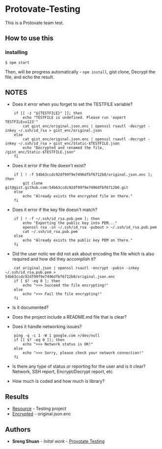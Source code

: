 # Protovate-Testing

This is a Protovate team test.

## How to use this

### installing

`$ npm start`

Then, will be progress automatically - `npm install`, gist clone, Decrypt the file, and echo the result.

## NOTES

- Does it error when you forget to set the TESTFILE variable?
```
    if [[ -z "${TESTFILE}" ]]; then
        echo "TESTFILE is undefined. Please run 'expert TESTFILE=x123'"
        cat gist_enc/original.json.enc | openssl rsautl -decrypt -inkey ~/.ssh/id_rsa > gist_enc/original.json
    else
        cat gist_enc/original.json.enc | openssl rsautl -decrypt -inkey ~/.ssh/id_rsa > gist_enc/Static-$TESTFILE.json
        echo "Decrypted and renamed the file, /gist_enc/Static-$TESTFILE.json"
    fi
```

- Does it error if the file doesn't exist?
```
    if [ ! -f 54b63ccdc92df99f9e7496dfbf6712b0/original.json.enc ]; then
        git clone git@gist.github.com:54b63ccdc92df99f9e7496dfbf6712b0.git
    else
        echo "Already exists the encrypted file on there."
    fi
```
- Does it error if the key file doesn't match?
```
    if [ ! -f ~/.ssh/id_rsa.pub.pem ]; then
        echo "Exporting the public key into PEM..."
        openssl rsa -in ~/.ssh/id_rsa -pubout > ~/.ssh/id_rsa.pub.pem
        cat ~/.ssh/id_rsa.pub.pem
    else
        echo "Already exists the public key PEM on there."
    fi
```
- Did the user notic we did not ask about encoding the file which is also required and how did they accomplish it?
```
    cat original.json | openssl rsautl -encrypt -pubin -inkey ~/.ssh/id_rsa.pub.pem > 54b63ccdc92df99f9e7496dfbf6712b0/original.json.enc
    if [ $? -eq 0 ]; then
        echo ">>> Succeed the file encrypting!"
    else
        echo ">>> Fail the file encrypting!"
    fi
```

- Is it documented?

- Does the project include a README.md file that is clear?

- Does it handle networking issues?
```
    ping -q -c 1 -W 1 google.com >/dev/null
    if [[ $? -eq 0 ]]; then
        echo ">>> Network status is OK!"
    else
        echo ">>> Sorry, please check your network connection!"
    fi
```
- Is there any type of status or reporting for the user and is it clear?
Network, SSH report, Encrypt/Decrypt report, etc

- How much is coded and how much is library?

## Results
* [Resource](https://github.com/Sreng-S/pvtest1) - Testing project
* [Encrypted](https://gist.github.com/Sreng-S/54b63ccdc92df99f9e7496dfbf6712b0) - original.json.enc

## Authors

* **Sreng Shuan** - *Inital work* - [Provotate Testing](https://github.com/Sreng-S/pvtest1)

